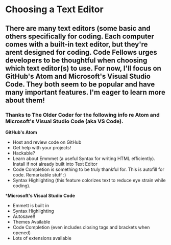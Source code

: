 # Choosing a Text Editor 

## There are many text editors (some basic and others specifically for coding. Each computer comes with a built-in text editor, but they're arent designed for coding. Code Fellows urges developers to be thoughtful when choosing which text editor(s) to use. For now, I'll focus on GitHub's Atom and Microsoft's Visual Studio Code. They both seem to be popular and have many important features. I'm eager to learn more about them! 
### Thanks to The Older Coder for the following info re Atom and Microsoft's Visual Studio Code (aka VS Code).

  **GitHub's Atom**
 
  + Host and review code on GitHub
  + Get help with your projects!
  + Hackable? 
  + Learn about Emmmet (a useful Syntax for writing HTML efficiently). Install if not already built into Text Editor
  + Code Completion is something to be truly thankful for. This is autofill for code. Remarkable stuff :)
  + Syntax Highlighting (this feature colorizes text to reduce eye strain while coding).
  
  
  ***Microsoft's Visual Studio Code**
  
  + Emmett is built in
  + Syntax Highlighting
  + Autosave!!
  + Themes Available
  + Code Completion (even includes closing tags and brackets when opened)
  + Lots of extensions available
  
  
